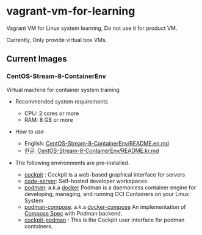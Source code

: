 # vagrant-vm-for-learning

Vagrant VM for Linux system learning, Do not use it for product VM.

Currently, Only provide virtual box VMs.

## Current Images

### CentOS-Stream-8-ContainerEnv
  Virtual machine for container system training
  
  * Recommended system requirements
    - CPU: 2 cores or more
    - RAM: 8 GB or more

  * How to use
    - English: [CentOS-Stream-8-ContainerEnv/README.en.md](CentOS-Stream-8-ContainerEnv/README.en.md)
    - 한글: [CentOS-Stream-8-ContainerEnv/README.kr.md](CentOS-Stream-8-ContainerEnv/README.ko.md)

  * The following environments are pre-installed.
    * [cockpit](https://cockpit-project.org/) : Cockpit is a web-based graphical interface for servers
    * [code-server](https://coder.com/): Self-hosted developer workspaces
    * [podman](https://podman.io/): a.k.a [docker](https://www.docker.com/) Podman is a daemonless container engine for developing, managing, and running OCI Containers on your Linux System
    * [podman-compose](https://github.com/containers/podman-compose): a.k.a [docker-compose](https://docs.docker.com/compose/) An implementation of [Compose Spec](https://compose-spec.io/) with Podman backend. 
    * [cockpit-podman](https://github.com/cockpit-project/cockpit-podman) : This is the Cockpit user interface for podman containers.

